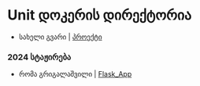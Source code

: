 # Unit დოკერის დირექტორია

- სახელი გვარი | [პროექტი](/მისამართი)


### 2024 სტაჟირება

- რომა გრიგალაშვილი | [Flask_App](/Chapter12_Docker/Projects/2024/roma_grigalashvili/)